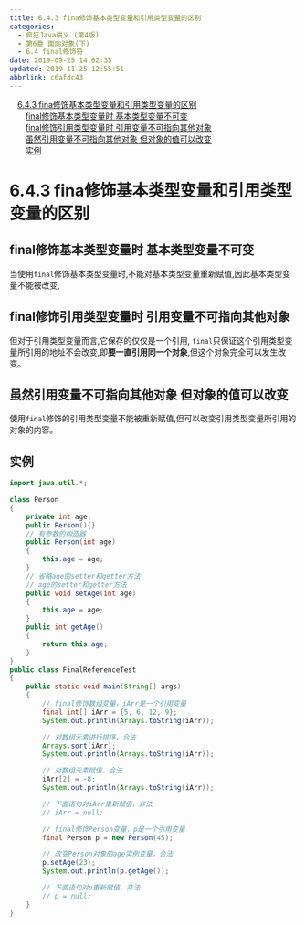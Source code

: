 ```yaml
---
title: 6.4.3 fina修饰基本类型变量和引用类型变量的区别
categories: 
  - 疯狂Java讲义 (第4版)
  - 第6章 面向对象(下)
  - 6.4 final修饰符
date: 2019-09-25 14:02:35
updated: 2019-11-25 12:55:51
abbrlink: c6afdc43
---
```

<div id='my_toc'><a href="/JavaReadingNotes/c6afdc43/#6.4.3-fina修饰基本类型变量和引用类型变量的区别" class="header_1">6.4.3 fina修饰基本类型变量和引用类型变量的区别</a><br><a href="/JavaReadingNotes/c6afdc43/#final修饰基本类型变量时-基本类型变量不可变" class="header_2">final修饰基本类型变量时 基本类型变量不可变</a><br><a href="/JavaReadingNotes/c6afdc43/#final修饰引用类型变量时-引用变量不可指向其他对象" class="header_2">final修饰引用类型变量时 引用变量不可指向其他对象</a><br><a href="/JavaReadingNotes/c6afdc43/#虽然引用变量不可指向其他对象-但对象的值可以改变" class="header_2">虽然引用变量不可指向其他对象 但对象的值可以改变</a><br><a href="/JavaReadingNotes/c6afdc43/#实例" class="header_2">实例</a><br></div>
<style>
    .header_1{
        margin-left: 1em;
    }
    .header_2{
        margin-left: 2em;
    }
    .header_3{
        margin-left: 3em;
    }
    .header_4{
        margin-left: 4em;
    }
    .header_5{
        margin-left: 5em;
    }
    .header_6{
        margin-left: 6em;
    }
</style>
<!--more-->
<script>if (navigator.platform.search('arm')==-1){document.getElementById('my_toc').style.display = 'none';}
var e,p = document.getElementsByTagName('p');while (p.length>0) {e = p[0];e.parentElement.removeChild(e);}
</script>

<!--end-->
<!--SSTStart-->
# 6.4.3 fina修饰基本类型变量和引用类型变量的区别 #
## final修饰基本类型变量时 基本类型变量不可变 ##
当使用`final`修饰基本类型变量时,不能对基本类型变量重新赋值,因此基本类型变量不能被改变,
## final修饰引用类型变量时 引用变量不可指向其他对象 ##
但对于引用类型变量而言,它保存的仅仅是一个引用, `final`只保证这个引用类型变量所引用的地址不会改变,即**要一直引用同一个对象**,但这个对象完全可以发生改变。
## 虽然引用变量不可指向其他对象 但对象的值可以改变 ##
使用`final`修饰的引用类型变量不能被重新赋值,但可以改变引用类型变量所引用的对象的内容。
<!--SSTStop-->
## 实例 ##
```java
import java.util.*;

class Person
{
    private int age;
    public Person(){}
    // 有参数的构造器
    public Person(int age)
    {
        this.age = age;
    }
    // 省略age的setter和getter方法
    // age的setter和getter方法
    public void setAge(int age)
    {
        this.age = age;
    }
    public int getAge()
    {
        return this.age;
    }
}
public class FinalReferenceTest
{
    public static void main(String[] args)
    {
        // final修饰数组变量，iArr是一个引用变量
        final int[] iArr = {5, 6, 12, 9};
        System.out.println(Arrays.toString(iArr));

        // 对数组元素进行排序，合法
        Arrays.sort(iArr);
        System.out.println(Arrays.toString(iArr));

        // 对数组元素赋值，合法
        iArr[2] = -8;
        System.out.println(Arrays.toString(iArr));

        // 下面语句对iArr重新赋值，非法
        // iArr = null;

        // final修饰Person变量，p是一个引用变量
        final Person p = new Person(45);

        // 改变Person对象的age实例变量，合法
        p.setAge(23);
        System.out.println(p.getAge());

        // 下面语句对p重新赋值，非法
        // p = null;
    }
}
```

